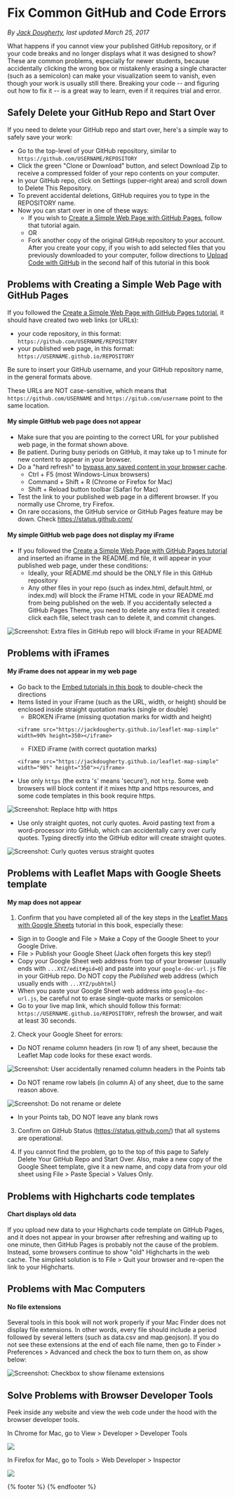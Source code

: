 # Fix Common GitHub and Code Errors
*By [Jack Dougherty](../../introduction/who.md), last updated March 25, 2017*

What happens if you cannot view your published GitHub repository, or if your code breaks and no longer displays what it was designed to show? These are common problems, especially for newer students, because accidentally clicking the wrong box or mistakenly erasing a single character (such as a semicolon) can make your visualization seem to vanish, even though your work is usually still there. Breaking your code -- and figuring out how to fix it -- is a great way to learn, even if it requires trial and error.

## Safely Delete your GitHub Repo and Start Over
If you need to delete your GitHub repo and start over, here's a simple way to safely save your work:
- Go to the top-level of your GitHub repository, similar to ```https://github.com/USERNAME/REPOSITORY```
- Click the green "Clone or Download" button, and select Download Zip to receive a compressed folder of your repo contents on your computer.
- In your GitHub repo, click on Settings (upper-right area) and scroll down to Delete This Repository.
- To prevent accidental deletions, GitHub requires you to type in the REPOSITORY name.
- Now you can start over in one of these ways:
  - If you wish to [Create a Simple Web Page with GitHub Pages](../../embed/github-pages), follow that tutorial again.
  - OR
  - Fork another copy of the original GitHub repository to your account. After you create your copy, if you wish to add selected files that you previously downloaded to your computer, follow directions to [Upload Code with GitHub](../create-repo) in the second half of this tutorial in this book

## Problems with Creating a Simple Web Page with GitHub Pages
If you followed the [Create a Simple Web Page with GitHub Pages tutorial](../../embed/github-pages), it should have created two web links (or URLs):
- your code repository, in this format: ```https://github.com/USERNAME/REPOSITORY```
- your published web page, in this format: ```https://USERNAME.github.io/REPOSITORY```

Be sure to insert your GitHub username, and your GitHub repository name, in the general formats above.

These URLs are NOT case-sensitive, which means that ```https://github.com/USERNAME``` and ```https://gitub.com/username``` point to the same location.

#### My simple GitHub web page does not appear
- Make sure that you are pointing to the correct URL for your published web page, in the format shown above.
- Be patient. During busy periods on GitHub, it may take up to 1 minute for new content to appear in your browser.
- Do a "hard refresh" to [bypass any saved content in your browser cache](https://en.wikipedia.org/wiki/Wikipedia:Bypass_your_cache).
  - Ctrl + F5 (most Windows-Linux browsers)
  - Command + Shift + R (Chrome or Firefox for Mac)
  - Shift + Reload button toolbar (Safari for Mac)
- Test the link to your published web page in a different browser. If you normally use Chrome, try Firefox.
- On rare occasions, the GitHub service or GitHub Pages feature may be down. Check https://status.github.com/

#### My simple GitHub web page does not display my iFrame  
- If you followed the [Create a Simple Web Page with GitHub Pages tutorial](../../embed/github-pages) and inserted an iframe in the README.md file, it will appear in your published web page, under these conditions:
  - Ideally, your README.md should be the ONLY file in this GitHub repository
  - Any other files in your repo (such as index.html, default.html, or index.md) will block the iFrame HTML code in your README.md from being published on the web. If you accidentally selected a GitHub Pages Theme, you need to delete any extra files it created: click each file, select trash can to delete it, and commit changes.

![Screenshot: Extra files in GitHub repo will block iFrame in your README](extra-files-block-readme-iframe.png)

## Problems with iFrames

#### My iFrame does not appear in my web page
- Go back to the [Embed tutorials in this book](../../embed) to double-check the directions
- Items listed in your iFrame (such as the URL, width, or height) should be enclosed inside straight quotation marks (single or double)
  - BROKEN iFrame (missing quotation marks for width and height)
  ```
  <iframe src="https://jackdougherty.github.io/leaflet-map-simple" width=90% height=350></iframe>
  ```
  - FIXED iFrame (with correct quotation marks)
  ```
  <iframe src="https://jackdougherty.github.io/leaflet-map-simple" width="90%" height="350"></iframe>
  ```
- Use only ```https``` (the extra 's' means 'secure'), not ```http```. Some web browsers will block content if it mixes http and https resources, and some code templates in this book require https.

![Screenshot: Replace http with https](http-vs-https.png)

- Use only straight quotes, not curly quotes. Avoid pasting text from a word-processor into GitHub, which can accidentally carry over curly quotes. Typing directly into the GitHub editor will create straight quotes.

![Screenshot: Curly quotes versus straight quotes](curly-vs-straight-quotes.png)

## Problems with Leaflet Maps with Google Sheets template

#### My map does not appear
1) Confirm that you have completed all of the key steps in the [Leaflet Maps with Google Sheets](../../leaflet/with-google-sheets) tutorial in this book, especially these:
  - Sign in to Google and File > Make a Copy of the Google Sheet to your Google Drive.
  - File > Publish your Google Sheet (Jack often forgets this key step!)
  - Copy your Google Sheet web address from top of your browser (usually ends with ```...XYZ/edit#gid=0```) and paste into your ```google-doc-url.js``` file in your GitHub repo. Do NOT copy the *Published* web address (which usually ends with ```...XYZ/pubhtml```)
  - When you paste your Google Sheet web address into ```google-doc-url.js```, be careful not to erase single-quote marks or semicolon
  - Go to your live map link, which should follow this format: ```https://USERNAME.github.io/REPOSITORY```, refresh the browser, and wait at least 30 seconds.

2) Check your Google Sheet for errors:
- Do NOT rename column headers (in row 1) of any sheet, because the Leaflet Map code looks for these exact words.

![Screenshot: User accidentally renamed column headers in the Points tab](lmwgs-fix-column-headers.png)

- Do NOT rename row labels (in column A) of any sheet, due to the same reason above.

![Screenshot: Do not rename or delete](lmwgs-do-not-rename-lables.png)

- In your Points tab, DO NOT leave any blank rows

3) Confirm on GitHub Status (https://status.github.com/) that all systems are operational.

4) If you cannot find the problem, go to the top of this page to Safely Delete Your GitHub Repo and Start Over. Also, make a new copy of the Google Sheet template, give it a new name, and copy data from your old sheet using File > Paste Special > Values Only.

## Problems with Highcharts code templates

#### Chart displays old data
If you upload new data to your Highcharts code template on GitHub Pages, and it does not appear in your browser after refreshing and waiting up to one minute, then GitHub Pages is probably not the cause of the problem. Instead, some browsers continue to show "old" Highcharts in the web cache. The simplest solution is to File > Quit your browser and re-open the link to your Highcharts.

## Problems with Mac Computers

#### No file extensions

Several tools in this book will not work properly if your Mac Finder does not display file extensions. In other words, every file should include a period followed by several letters (such as data.csv and map.geojson). If you do not see these extensions at the end of each file name, then go to Finder > Preferences > Advanced and check the box to turn them on, as show below:

![Screenshot: Checkbox to show filename extensions](mac-finder-filename-extensions.png)

## Solve Problems with Browser Developer Tools
Peek inside any website and view the web code under the hood with the browser developer tools.

In Chrome for Mac, go to View > Developer > Developer Tools

![](Chrome-developer-tools.png)

In Firefox for Mac, go to Tools > Web Developer > Inspector

![](Firefox-tools-inspector.png)


{% footer %}
{% endfooter %}
